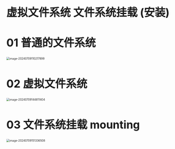 # 虚拟文件系统 文件系统挂载 (安装)



# 01 普通的文件系统

<img src="https://cvp.oss-cn-shanghai.aliyuncs.com/picgo/202407091102023.png" alt="image-20240709110217899" style="zoom:50%;" />



# 02 虚拟文件系统

<img src="https://cvp.oss-cn-shanghai.aliyuncs.com/picgo/202407091448855.png" alt="image-20240709144811404" style="zoom:50%;" />



# 03 文件系统挂载 mounting

<img src="https://cvp.oss-cn-shanghai.aliyuncs.com/picgo/202407091513740.png" alt="image-20240709151336508" style="zoom:50%;" />



